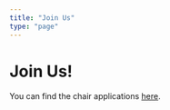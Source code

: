 ```yaml
---
title: "Join Us"
type: "page"
---
```


# Join Us!

You can find the chair applications [here](https://nope-not-yet-they-are-not-released.sorry).